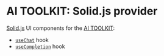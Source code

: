 # AI TOOLKIT: Solid.js provider

[Solid.js](https://www.solidjs.com/) UI components for the [AI TOOLKIT](https://sdk.khulnasoft.com/docs):

- [`useChat`](https://sdk.khulnasoft.com/docs/reference/ai-toolkit-ui/use-chat) hook
- [`useCompletion`](https://sdk.khulnasoft.com/docs/reference/ai-toolkit-ui/use-completion) hook
